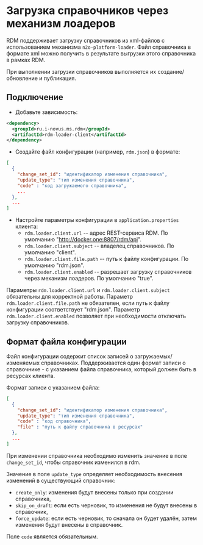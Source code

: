 # Загрузка справочников через механизм лоадеров
  
RDM поддерживает загрузку справочников из xml-файлов с использованием механизма `n2o-platform-loader`.
Файл справочника в формате xml можно получить в результате выгрузки этого справочника в рамках RDM.

При выполнении загрузки справочников выполняется их создание/обновление и публикация.

## Подключение
* Добавьте зависимость:
```xml
<dependency>
  <groupId>ru.i-novus.ms.rdm</groupId>
  <artifactId>rdm-loader-client</artifactId>
</dependency>
```

* Создайте файл конфигурации (например, `rdm.json`) в формате:
```json
[
  {
    "change_set_id": "идентификатор изменения справочника",
    "update_type": "тип изменения справочника",
    "code" : "код загружаемого справочника",
    ...
  },
  ...
]  
```

* Настройте параметры конфигурации в `application.properties` клиента:
  - `rdm.loader.client.url` -- адрес REST-сервиса RDM. По умолчанию "http://docker.one:8807/rdm/api".
  - `rdm.loader.client.subject` -- владелец справочников. По умолчанию "client".
  - `rdm.loader.client.file.path` -- путь к файлу конфигурации. По умолчанию "rdm.json".
  - `rdm.loader.client.enabled` -- разрешает загрузку справочников через механизм лоадеров. По умолчанию "true".

Параметры `rdm.loader.client.url` и `rdm.loader.client.subject` обязательны для корректной работы.
Параметр `rdm.loader.client.file.path` не обязателен, если путь к файлу конфигурации соответствует "rdm.json".
Параметр `rdm.loader.client.enabled` позволяет при необходимости отключать загрузку справочников.

## Формат файла конфигурации

Файл конфигурации содержит список записей о загружаемых/изменяемых справочниках.
Поддерживается один формат записи о справочнике - с указанием файла справочника, который должен быть в ресурсах клиента.

Формат записи с указанием файла:  
```json
[
  {
    "change_set_id": "идентификатор изменения справочника",
    "update_type": "тип изменения справочника",
    "code" : "код справочника",
    "file" : "путь к файлу справочника в ресурсах"
  },
  ...
]  
```

При изменении справочника необходимо изменить значение в поле `change_set_id`, чтобы справочник изменился в rdm.

Значение в поле `update_type` определяет необходимость внесения изменений в существующий справочник:
- `create_only`: изменения будут внесены только при создании справочника,
- `skip_on_draft`: если есть черновик, то изменения не будут внесены в справочник,
- `force_update`: если есть черновик, то сначала он будет удалён, затем изменения будут внесены в справочник.

Поле `code` является обязательным.
